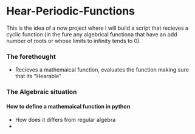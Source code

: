 # Hear-Periodic-Functions

This is the idea of a now project where I will build a script that recieves a cyclic function (in the fure any algebrical functiona that have an odd number of roots or whose limits to infinity tends to 0).

### The forethought
 - Recieves a mathemaical function, evaluates the function making sure that its "Hearable"
 
### The Algebraic situation

#### How to define a mathemaical function in python
 - How does it differs from regular algebra
 - 
